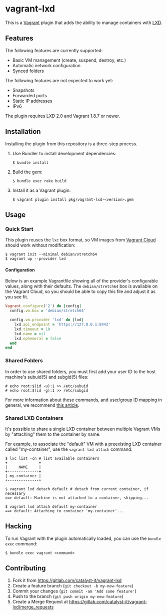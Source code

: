 # vagrant-lxd

This is a [Vagrant][] plugin that adds the ability to manage containers
with [LXD][].

[Vagrant]: https://www.vagrantup.com/
[LXD]: https://linuxcontainers.org/lxd/

## Features

The following features are currently supported:

 - Basic VM management (create, suspend, destroy, etc.)
 - Automatic network configuration
 - Synced folders

The following features are not expected to work yet:

 - Snapshots
 - Forwarded ports
 - Static IP addresses
 - IPv6

The plugin requires LXD 2.0 and Vagrant 1.8.7 or newer.

## Installation

Installing the plugin from this repository is a three-step process.

 1. Use Bundler to install development dependencies:
    
        $ bundle install
    
 2. Build the gem:
    
        $ bundle exec rake build
    
 3. Install it as a Vagrant plugin:
    
        $ vagrant plugin install pkg/vagrant-lxd-<version>.gem

## Usage

### Quick Start

This plugin reuses the `lxc` box format, so VM images from [Vagrant
Cloud][cloud] should work without modification:

    $ vagrant init --minimal debian/stretch64
    $ vagrant up --provider lxd

[cloud]: https://app.vagrantup.com/boxes/search?provider=lxc

#### Configuration

Below is an example Vagrantfile showing all of the provider's
configurable values, along with their defaults. The `debian/stretch64`
box is available on the Vagrant Cloud, so you should be able to copy
this file and adjust it as you see fit.

``` ruby
Vagrant.configure('2') do |config|
  config.vm.box = 'debian/stretch64'

  config.vm.provider 'lxd' do |lxd|
    lxd.api_endpoint = 'https://127.0.0.1:8443'
    lxd.timeout = 10
    lxd.name = nil
    lxd.ephemeral = false
  end
end
```

### Shared Folders

In order to use shared folders, you must first add your user ID to the
host machine's subuid(5) and subgid(5) files:

    # echo root:$(id -u):1 >> /etc/subuid
    # echo root:$(id -g):1 >> /etc/subgid

For more information about these commands, and user/group ID mapping in
general, we recommend [this article][1].

[1]: https://insights.ubuntu.com/2017/06/15/custom-user-mappings-in-lxd-containers/

### Shared LXD Containers

It's possible to share a single LXD container between multiple Vagrant
VMs by "attaching" them to the container by name.

For example, to associate the "default" VM with a preexisting LXD
container called "my-container", use the `vagrant lxd attach` command:

    $ lxc list -cn # list available containers
    +--------------+
    |     NAME     |
    +--------------+
    | my-container |
    +--------------+
    
    $ vagrant lxd detach default # detach from current container, if necessary
    ==> default: Machine is not attached to a container, skipping...
    
    $ vagrant lxd attach default my-container
    ==> default: Attaching to container 'my-container'...

## Hacking

To run Vagrant with the plugin automatically loaded, you can use the
`bundle exec` command:

    $ bundle exec vagrant <command>

## Contributing

 1. Fork it from <https://gitlab.com/catalyst-it/vagrant-lxd>
 2. Create a feature branch (`git checkout -b my-new-feature`)
 3. Commit your changes (`git commit -am 'Add some feature'`)
 4. Push to the branch (`git push origin my-new-feature`)
 5. Create a Merge Request at <https://gitlab.com/catalyst-it/vagrant-lxd/merge_requests>
